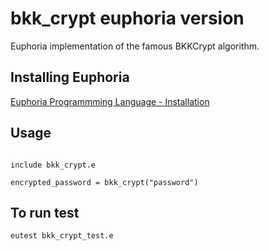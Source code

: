 # bkk_crypt euphoria version

Euphoria implementation of the famous BKKCrypt algorithm. 

## Installing Euphoria
[Euphoria Programmming Language - Installation](http://openeuphoria.org/docs/installation.html)

## Usage

```euphoria

include bkk_crypt.e

encrypted_password = bkk_crypt("password")
```

## To run test
```bash
eutest bkk_crypt_test.e
```
